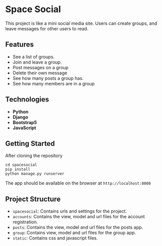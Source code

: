 # Space Social

This project is like a mini social media site. Users can create groups, and leave messages for other users to read.

## Features

- See a list of groups.
- Join and leave a group.
- Post messages on a group
- Delete their own message
- See how many posts a group has.
- See how many members are in a group

## Technologies

- **Python**
- **Django**
- **Bootstrap5**
- **JavaScript**

## Getting Started
After cloning the repository
```
cd spacesocial
pip install
python manage.py runserver
```
The app should be available on the browser at `http://localhost:8000`

## Project Structure
- `spacesocial`:  Contains urls and settings for the project.
- `accounts`: Contains the view, model and url files for the account registration.
- `posts`:  Contains the view, model and url files for the posts app.
- `group`:  Contains view, model and url files for the group app.
- `static`:  Contains css and javascript files.
